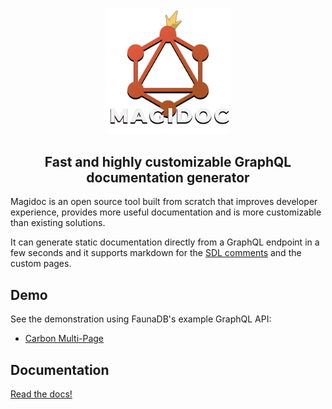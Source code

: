 
<p align="center">
  <img width="40%" src="./logo/logo_full.png">
</p>
<h2 align="center">Fast and highly customizable GraphQL documentation generator</h2>


Magidoc is an open source tool built from scratch that improves developer experience, provides more useful documentation and is more customizable than existing solutions. 

It can generate static documentation directly from a GraphQL endpoint in a few seconds and it supports markdown for the [SDL comments](https://dgraph.io/docs/graphql/schema/documentation/) and the custom pages.

## Demo
See the demonstration using FaunaDB's example GraphQL API:

- [Carbon Multi-Page](https://magidoc-carbon-multi-page.netlify.app)

## Documentation 
[Read the docs!](https://magidoc-org.github.io/magidoc)
